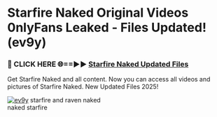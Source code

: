 # Starfire Naked Original Videos 0nlyFans Leaked - Files Updated! (ev9y)

<h3>🔴 CLICK HERE 🌐==►► <a href="https://tinyurl.com/up5wt9bj" rel="nofollow">Starfire Naked Updated Files</a></h3>

Get Starfire Naked and all content. Now you can access all videos and pictures of Starfire Naked. New Updated Files 2025!

[![ev9y](https://i.imgur.com/ABiUzMV.gif)](https://tinyurl.com/up5wt9bj)
starfire and raven naked<br>
naked starfire